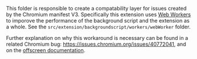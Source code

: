 This folder is responsible to create a compatability layer for issues created by the Chromium manifest V3. Specifically this extension uses [Web Workers](https://developer.mozilla.org/en-US/docs/Web/API/Web_Workers_API/Using_web_workers) to imporove the performance of the background script and the extension as a whole. See the `src/extension/backgroundscript/workers/webWorker` folder.

Further explanation on why this workaround is necessary can be found in a related Chromium bug: https://issues.chromium.org/issues/40772041, and on the [offscreen documentation]( https://developer.chrome.com/docs/extensions/reference/api/offscreen).
